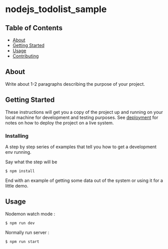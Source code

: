 # nodejs_todolist_sample

## Table of Contents

- [About](#about)
- [Getting Started](#getting_started)
- [Usage](#usage)
- [Contributing](../CONTRIBUTING.md)

## About <a name = "about"></a>

Write about 1-2 paragraphs describing the purpose of your project.

## Getting Started <a name = "getting_started"></a>

These instructions will get you a copy of the project up and running on your local machine for development and testing purposes. See [deployment](#deployment) for notes on how to deploy the project on a live system.

### Installing

A step by step series of examples that tell you how to get a development env running.

Say what the step will be

```
$ npm install
```

End with an example of getting some data out of the system or using it for a little demo.

## Usage <a name = "usage"></a>

Nodemon watch mode :
```
$ npm run dev
```

Normally run server :
```
$ npm run start
```

